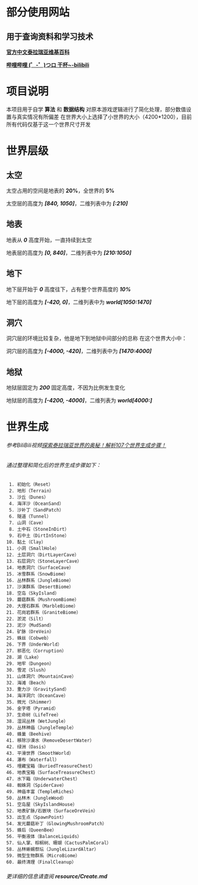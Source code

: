 # 部分使用网站

## 用于查询资料和学习技术

**[官方中文泰拉瑞亚维基百科](https://terraria.wiki.gg/zh/wiki/Terraria_Wiki)**

**[哔哩哔哩 (゜-゜)つロ 干杯~-bilibili](https://www.bilibili.com)**

# 项目说明
本项目用于自学 **算法** 和 **数据结构**
对原本游戏逻辑进行了简化处理，部分数值设置与真实情况有所偏差
在世界大小上选择了小世界的大小（4200*1200），目前所有代码仅基于这一个世界尺寸开发

# 世界层级

## **太空**
太空占用的空间是地表的 **20%**，全世界的 **5%**

太空层的高度为 ***[840, 1050]***，二维列表中为 ***[:210]***

## **地表**
地表从 ***0*** 高度开始，一直持续到太空

地表层的高度为 ***[0, 840]***，二维列表中为 ***[210:1050]***

## **地下**
地下层开始于 ***0*** 高度往下，占有整个世界高度的 ***10%***

地下层的高度为 ***[-420, 0]***，二维列表中为 ***world[1050:1470]***

## **洞穴**
洞穴层的环境比较复杂，他是地下到地狱中间部分的总称
在这个世界大小中：

洞穴层的高度为 ***[-4000, -420]***，二维列表中为 ***[1470:4000]***

## **地狱**
地狱层固定为 ***200*** 固定高度，不因为比例发生变化

地狱层的高度为 ***[-4200, -4000]***，二维列表为 ***world[4000:]***

# 世界生成
###### 参考BiliBili视频[探索泰拉瑞亚世界的奥秘！解析107个世界生成步骤！](https://www.bilibili.com/video/BV1FJcsecEt1?vd_source=af214977129a4a7d5b517650d65b0bfe)
###### 通过整理和简化后的世界生成步骤如下：
     1. 初始化（Reset）
     2. 地形（Terrain）
     3. 沙丘（Dunes）
     4. 海洋沙（OceanSand）
     5. 沙补丁（SandPatch）
     6. 隧道（Tunnel）
     7. 山洞（Cave）
     8. 土中石（StoneInDirt）
     9. 石中土（DirtInStone）
    10. 黏土（Clay）
    11. 小洞（SmallHole）
    12. 土层洞穴（DirtLayerCave）
    13. 石层洞穴（StoneLayerCave）
    14. 地表洞穴（SurfaceCave）
    15. 冰雪群系（SnowBiome）
    16. 丛林群系（JungleBiome）
    17. 沙漠群系（DesertBiome）
    18. 空岛（SkyIsland）
    19. 蘑菇群系（MushroomBiome）
    20. 大理石群系（MarbleBiome）
    21. 花岗岩群系（GraniteBiome）
    22. 淤泥（Silt）
    23. 泥沙（MudSand）
    24. 矿脉（OreVein）
    25. 蛛丝（Cobweb）
    26. 下界（UnderWorld）
    27. 邪恶化（Corruption）
    28. 湖（Lake）
    29. 地牢（Dungeon）
    30. 雪泥（Slush）
    31. 山体洞穴（MountainCave）
    32. 海滩（Beach）
    33. 重力沙（GravitySand）
    34. 海洋洞穴（OceanCave）
    35. 微光（Shimmer）
    36. 金字塔（Pyramid）
    37. 生命树（LifeTree）
    38. 湿润丛林（WetJungle）
    39. 丛林神庙（JungleTemple）
    40. 蜂巢（Beehive）
    41. 移除沙漠水（RemoveDesertWater）
    42. 绿洲（Oasis）
    43. 平滑世界（SmoothWorld）
    44. 瀑布（Waterfall）
    45. 埋藏宝箱（BuriedTreasureChest）
    46. 地表宝箱（SurfaceTreasureChest）
    47. 水下箱（UnderwaterChest）
    48. 蜘蛛洞（SpiderCave）
    49. 神庙丰富（TempleRiches）
    50. 丛林木（JungleWood）
    51. 空岛屋（SkyIslandHouse）
    52. 地表矿脉/石嵌块（SurfaceOreVein）
    53. 出生点（SpawnPoint）
    54. 发光蘑菇补丁（GlowingMushroomPatch）
    55. 蜂后（QueenBee）
    56. 平衡液体（BalanceLiquids）
    57. 仙人掌、棕榈树、珊瑚（CactusPalmCoral）
    58. 丛林蜥蜴祭坛（JungleLizardAltar）
    59. 微型生物群系（MicroBiome）
    60. 最终清理（FinalCleanup）
###### 更详细的信息请查阅 **resource/Create.md**
